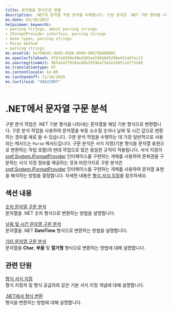 ```yaml
---
title: 문자열을 형식으로 변환
description: .NET의 문자열 구문 분석을 이해합니다. 구문 분석은 .NET 기본 형식을 나타내는 문자열을 해당 기본 형식으로 변환합니다. 구문 분석은 형식 지정의 역순으로 진행됩니다.
ms.date: 03/30/2017
helpviewer_keywords:
- parsing strings, about parsing strings
- IFormatProvider interface, parsing strings
- base types, parsing strings
- Parse method
- parsing strings
ms.assetid: 5e758b41-db93-456b-8999-99b7304b090d
ms.openlocfilehash: 8fbfe8596e49ed101ea7d6bb65298e432a6fac13
ms.sourcegitcommit: 965a5af7918acb0a3fd3baf342e15d511ef75188
ms.translationtype: HT
ms.contentlocale: ko-KR
ms.lasthandoff: 11/18/2020
ms.locfileid: "94821907"
---
```

# <a name="parse-strings-in-net"></a>.NET에서 문자열 구문 분석

구문 분석 작업은 .NET 기본 형식을 나타내는 문자열을 해당 기본 형식으로 변환합니다. 구문 분석 작업을 사용하여 문자열을 부동 소수점 숫자나 날짜 및 시간 값으로 변환하는 경우를 예로 들 수 있습니다. 구문 분석 작업을 수행하는 데 가장 일반적으로 사용되는 메서드는 `Parse` 메서드입니다. 구문 분석은 서식 지정(기본 형식을 문자열 표현으로 변환하는 작업 포함)의 반대 작업으로 많은 동일한 규칙이 적용됩니다. 서식 지정이 <xref:System.IFormatProvider> 인터페이스를 구현하는 개체를 사용하여 문화권을 구분하는 서식 지정 정보를 제공하는 것과 마찬가지로 구문 분석은 <xref:System.IFormatProvider> 인터페이스를 구현하는 개체를 사용하여 문자열 표현을 해석하는 방법을 결정합니다. 자세한 내용은 [형식 서식 지정](formatting-types.md)을 참조하세요.

## <a name="in-this-section"></a>섹션 내용
 [숫자 문자열 구문 분석](parsing-numeric.md)\
 문자열을 .NET 숫자 형식으로 변환하는 방법을 설명합니다.

 [날짜 및 시간 문자열 구문 분석](parsing-datetime.md)\
 문자열을 .NET **DateTime** 형식으로 변환하는 방법을 설명합니다.

 [기타 문자열 구문 분석](parsing-other.md)\
 문자열을 **Char**, **부울** 및 **열거형** 형식으로 변환하는 방법에 대해 설명합니다.

## <a name="related-sections"></a>관련 단원
 [형식 서식 지정](formatting-types.md)\
 형식 지정자 및 형식 공급자와 같은 기본 서식 지정 개념에 대해 설명합니다.

 [.NET에서 형식 변환](type-conversion.md)\
 형식을 변환하는 방법에 대해 설명합니다.
